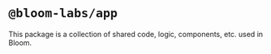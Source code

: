 # `@bloom-labs/app`

This package is a collection of shared code, logic, components, etc. used in Bloom.
